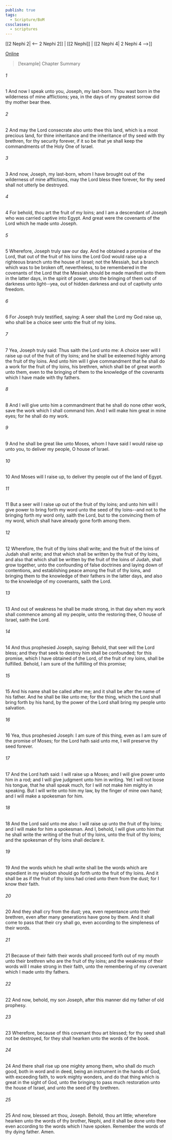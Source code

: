 ```yaml
---
publish: true
tags:
  - Scripture/BoM
cssclasses:
  - scriptures
---
```

[[2 Nephi 2| <-- 2 Nephi 2]] | [[2 Nephi]] | [[2 Nephi 4| 2 Nephi 4 -->]]

[Online](https://churchofjesuschrist.org/study/scriptures/bofm/2-ne/3?lang=eng)

>[!example] Chapter Summary
>
###### 1
1 And now I speak unto you, Joseph, my last-born. Thou wast born in the wilderness of mine afflictions; yea, in the days of my greatest sorrow did thy mother bear thee.
###### 2
2 And may the Lord consecrate also unto thee this land, which is a most precious land, for thine inheritance and the inheritance of thy seed with thy brethren, for thy security forever, if it so be that ye shall keep the commandments of the Holy One of Israel.
###### 3
3 And now, Joseph, my last-born, whom I have brought out of the wilderness of mine afflictions, may the Lord bless thee forever, for thy seed shall not utterly be destroyed.
###### 4
4 For behold, thou art the fruit of my loins; and I am a descendant of Joseph who was carried captive into Egypt. And great were the covenants of the Lord which he made unto Joseph.
###### 5
5 Wherefore, Joseph truly saw our day. And he obtained a promise of the Lord, that out of the fruit of his loins the Lord God would raise up a righteous branch unto the house of Israel; not the Messiah, but a branch which was to be broken off, nevertheless, to be remembered in the covenants of the Lord that the Messiah should be made manifest unto them in the latter days, in the spirit of power, unto the bringing of them out of darkness unto light--yea, out of hidden darkness and out of captivity unto freedom.
###### 6
6 For Joseph truly testified, saying: A seer shall the Lord my God raise up, who shall be a choice seer unto the fruit of my loins.
###### 7
7 Yea, Joseph truly said: Thus saith the Lord unto me: A choice seer will I raise up out of the fruit of thy loins; and he shall be esteemed highly among the fruit of thy loins. And unto him will I give commandment that he shall do a work for the fruit of thy loins, his brethren, which shall be of great worth unto them, even to the bringing of them to the knowledge of the covenants which I have made with thy fathers.
###### 8
8 And I will give unto him a commandment that he shall do none other work, save the work which I shall command him. And I will make him great in mine eyes; for he shall do my work.
###### 9
9 And he shall be great like unto Moses, whom I have said I would raise up unto you, to deliver my people, O house of Israel.
###### 10
10 And Moses will I raise up, to deliver thy people out of the land of Egypt.
###### 11
11 But a seer will I raise up out of the fruit of thy loins; and unto him will I give power to bring forth my word unto the seed of thy loins--and not to the bringing forth my word only, saith the Lord, but to the convincing them of my word, which shall have already gone forth among them.
###### 12
12 Wherefore, the fruit of thy loins shall write; and the fruit of the loins of Judah shall write; and that which shall be written by the fruit of thy loins, and also that which shall be written by the fruit of the loins of Judah, shall grow together, unto the confounding of false doctrines and laying down of contentions, and establishing peace among the fruit of thy loins, and bringing them to the knowledge of their fathers in the latter days, and also to the knowledge of my covenants, saith the Lord.
###### 13
13 And out of weakness he shall be made strong, in that day when my work shall commence among all my people, unto the restoring thee, O house of Israel, saith the Lord.
###### 14
14 And thus prophesied Joseph, saying: Behold, that seer will the Lord bless; and they that seek to destroy him shall be confounded; for this promise, which I have obtained of the Lord, of the fruit of my loins, shall be fulfilled. Behold, I am sure of the fulfilling of this promise;
###### 15
15 And his name shall be called after me; and it shall be after the name of his father. And he shall be like unto me; for the thing, which the Lord shall bring forth by his hand, by the power of the Lord shall bring my people unto salvation.
###### 16
16 Yea, thus prophesied Joseph: I am sure of this thing, even as I am sure of the promise of Moses; for the Lord hath said unto me, I will preserve thy seed forever.
###### 17
17 And the Lord hath said: I will raise up a Moses; and I will give power unto him in a rod; and I will give judgment unto him in writing. Yet I will not loose his tongue, that he shall speak much, for I will not make him mighty in speaking. But I will write unto him my law, by the finger of mine own hand; and I will make a spokesman for him.
###### 18
18 And the Lord said unto me also: I will raise up unto the fruit of thy loins; and I will make for him a spokesman. And I, behold, I will give unto him that he shall write the writing of the fruit of thy loins, unto the fruit of thy loins; and the spokesman of thy loins shall declare it.
###### 19
19 And the words which he shall write shall be the words which are expedient in my wisdom should go forth unto the fruit of thy loins. And it shall be as if the fruit of thy loins had cried unto them from the dust; for I know their faith.
###### 20
20 And they shall cry from the dust; yea, even repentance unto their brethren, even after many generations have gone by them. And it shall come to pass that their cry shall go, even according to the simpleness of their words.
###### 21
21 Because of their faith their words shall proceed forth out of my mouth unto their brethren who are the fruit of thy loins; and the weakness of their words will I make strong in their faith, unto the remembering of my covenant which I made unto thy fathers.
###### 22
22 And now, behold, my son Joseph, after this manner did my father of old prophesy.
###### 23
23 Wherefore, because of this covenant thou art blessed; for thy seed shall not be destroyed, for they shall hearken unto the words of the book.
###### 24
24 And there shall rise up one mighty among them, who shall do much good, both in word and in deed, being an instrument in the hands of God, with exceeding faith, to work mighty wonders, and do that thing which is great in the sight of God, unto the bringing to pass much restoration unto the house of Israel, and unto the seed of thy brethren.
###### 25
25 And now, blessed art thou, Joseph. Behold, thou art little; wherefore hearken unto the words of thy brother, Nephi, and it shall be done unto thee even according to the words which I have spoken. Remember the words of thy dying father. Amen.



